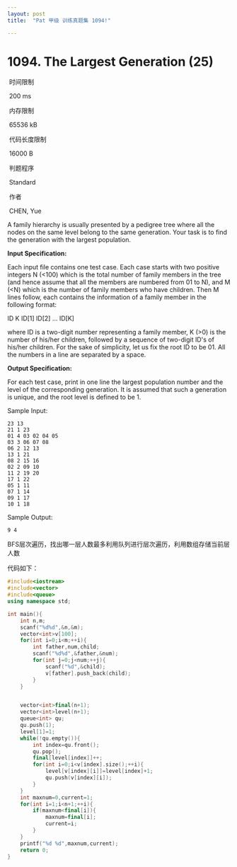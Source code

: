 ```yaml
---
layout: post
title:  "Pat 甲级 训练真题集 1094!"

---
```

# 1094. The Largest Generation (25)

​    时间限制  

​    200 ms

​    内存限制  

​    65536 kB

​    代码长度限制  

​    16000 B

​      判题程序    

​      Standard    

​      作者    

​      CHEN, Yue

A family hierarchy is usually presented by a pedigree tree where all the nodes on the same level belong to the same generation.  Your task is to find the generation with the largest population.

**Input Specification:**

Each input file contains one test case.  Each case starts with two positive integers N (<100) which is the total number of family members in the tree (and hence assume that all the members are numbered from 01 to N), and M (<N) which is the number of family members who have children.  Then M lines follow, each contains the information of a family member in the following format:

ID K ID[1] ID[2] ... ID[K]

where ID is a two-digit number representing a family member, K (>0) is the number of his/her children, followed by a sequence of two-digit ID's of his/her children. For the sake of simplicity, let us fix the root ID to be 01.  All the numbers in a line are separated by a space.

**Output Specification:**

For each test case, print in one line the largest population number and the level of the corresponding generation.  It is assumed that such a generation is unique, and the root level is defined to be 1.  

Sample Input:

```
23 13
21 1 23
01 4 03 02 04 05
03 3 06 07 08
06 2 12 13
13 1 21
08 2 15 16
02 2 09 10
11 2 19 20
17 1 22
05 1 11
07 1 14
09 1 17
10 1 18

```

Sample Output:

```
9 4
```

BFS层次遍历，找出哪一层人数最多利用队列进行层次遍历，利用数组存储当前层人数

代码如下：

```c++
#include<iostream>
#include<vector>
#include<queue>
using namespace std;

int main(){
	int n,m;
	scanf("%d%d",&n,&m);
	vector<int>v[100];
	for(int i=0;i<m;++i){
		int father,num,child;
		scanf("%d%d",&father,&num);
		for(int j=0;j<num;++j){
			scanf("%d",&child);
			v[father].push_back(child);
		}
	}


	vector<int>final(n+1);
	vector<int>level(n+1);
	queue<int> qu;
	qu.push(1);
	level[1]=1;
	while(!qu.empty()){
		int index=qu.front();
		qu.pop();
		final[level[index]]++;
		for(int i=0;i<v[index].size();++i){
			level[v[index][i]]=level[index]+1;		
			qu.push(v[index][i]);		
		}
	}
	int maxnum=0,current=1;
	for(int i=1;i<n+1;++i){
		if(maxnum<final[i]){
			maxnum=final[i];
			current=i;
		}
	}
	printf("%d %d",maxnum,current);
	return 0;
}
```

